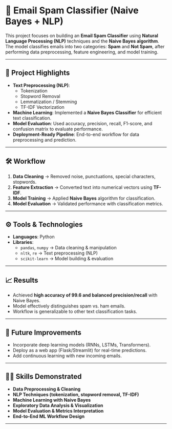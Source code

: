 # 📧 Email Spam Classifier (Naive Bayes + NLP)

This project focuses on building an **Email Spam Classifier** using **Natural Language Processing (NLP)** techniques and the **Naive Bayes algorithm**. The model classifies emails into two categories: **Spam** and **Not Spam**, after performing data preprocessing, feature engineering, and model training.

---

## 🚀 Project Highlights

- **Text Preprocessing (NLP)**:  
  - Tokenization  
  - Stopword Removal  
  - Lemmatization / Stemming  
  - TF-IDF Vectorization  
- **Machine Learning**: Implemented a **Naive Bayes Classifier** for efficient text classification.  
- **Model Evaluation**: Used accuracy, precision, recall, F1-score, and confusion matrix to evaluate performance.  
- **Deployment-Ready Pipeline**: End-to-end workflow for data preprocessing and prediction.  

---

## 🛠️ Workflow

1. **Data Cleaning** → Removed noise, punctuations, special characters, stopwords.  
2. **Feature Extraction** → Converted text into numerical vectors using **TF-IDF**.  
3. **Model Training** → Applied **Naive Bayes** algorithm for classification.  
4. **Model Evaluation** → Validated performance with classification metrics.   

---

## ⚙️ Tools & Technologies

- **Languages**: Python  
- **Libraries**:  
  - `pandas`, `numpy` → Data cleaning & manipulation  
  - `nltk`, `re` → Text preprocessing (NLP)  
  - `scikit-learn` → Model building & evaluation  

---

## 📈 Results

- Achieved **high accuracy of 99.6 and balanced precision/recall** with Naive Bayes.  
- Model effectively distinguishes spam vs. ham emails.  
- Workflow is generalizable to other text classification tasks.  

---

## 🔮 Future Improvements

- Incorporate deep learning models (RNNs, LSTMs, Transformers).  
- Deploy as a web app (Flask/Streamlit) for real-time predictions.  
- Add continuous learning with new incoming emails.  

---

## 👨‍💻 Skills Demonstrated

- **Data Preprocessing & Cleaning**  
- **NLP Techniques (tokenization, stopword removal, TF-IDF)**  
- **Machine Learning with Naive Bayes**  
- **Exploratory Data Analysis & Visualization**  
- **Model Evaluation & Metrics Interpretation**  
- **End-to-End ML Workflow Design**  

---
